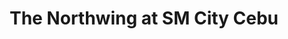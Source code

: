 ---
title: "The Northwing at SM City Cebu"
url: /cebu-city/the-northwing-at-sm-city-cebu/
shop: Einkaufszentrum
---